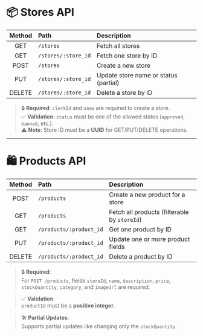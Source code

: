 # 📦 Stores API

| Method | Path                | Description                           |
| :----: | :------------------ | :------------------------------------ |
|  GET   | `/stores`           | Fetch all stores                      |
|  GET   | `/stores/:store_id` | Fetch one store by ID                 |
|  POST  | `/stores`           | Create a new store                    |
|  PUT   | `/stores/:store_id` | Update store name or status (partial) |
| DELETE | `/stores/:store_id` | Delete a store by ID                  |

> 🔒 **Required**: `clerkId` and `name` are required to create a store.  
> ✅ **Validation**: `status` must be one of the allowed states (`approved`, `banned`, etc.).  
> ⚠️ **Note**: Store ID must be a **UUID** for GET/PUT/DELETE operations.

---

# 🛍️ Products API

| Method | Path                    | Description                                  |
| :----: | :---------------------- | :------------------------------------------- |
|  POST  | `/products`             | Create a new product for a store             |
|  GET   | `/products`             | Fetch all products (filterable by `storeId`) |
|  GET   | `/products/:product_id` | Get one product by ID                        |
|  PUT   | `/products/:product_id` | Update one or more product fields            |
| DELETE | `/products/:product_id` | Delete a product by ID                       |

> 🔒 **Required**:  
> For `POST /products`, fields `storeId`, `name`, `description`, `price`, `stockQuantity`, `category`, and `imageUrl` are required.

> ✅ **Validation**:  
> `productId` must be a **positive integer**.

> 🛠️ **Partial Updates**:  
> Supports partial updates like changing only the `stockQuantity`.
